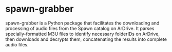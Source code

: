 # spawn-grabber
spawn-grabber is a Python package that facilitates the downloading and processing of audio files from the Spawn catalog on ArDrive. It parses specially-formatted M3U files to identify necessary folderIDs on ArDrive, then downloads and decrypts them, concatenating the results into complete audio files.
